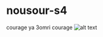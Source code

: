 # nousour-s4
courage ya 3omri courage
![alt text]([http://url/to/img.png](https://github.com/mimobn/nousour-s4/blob/main/aigles.jpg)https://github.com/mimobn/nousour-s4/blob/main/aigles.jpg)
